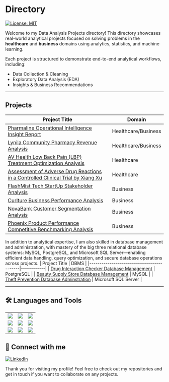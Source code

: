 # Directory
[![License: MIT](https://img.shields.io/badge/License-MIT-yellow.svg)](https://opensource.org/licenses/MIT)

Welcome to my Data Analysis Projects directory! This directory showcases real-world analytical projects focused on solving problems in the **healthcare** and **business** domains using analytics, statistics, and machine learning.

Each project is structured to demonstrate end-to-end analytical workflows, including:

- Data Collection & Cleaning
- Exploratory Data Analysis (EDA)
- Insights & Business Recommendations


---

## Projects

| Project Title                              | Domain     |
|-------------------------------------------|------------|
| [Pharmaline Operational Intelligence Insight Report](https://github.com/TiffanyNwanne/Pharmaline-Operational-Intelligence-Analysis) | Healthcare/Business | 
| [Lynila Community Pharmacy Revenue Analysis](https://github.com/TiffanyNwanne/Lynila-Community-Pharmacy-Revenue-Analysis) | Healthcare/Business | 
| [AV Health Low Back Pain (LBP) Treatment Optimization Analysis](https://github.com/TiffanyNwanne/AV-Health-Low-Back-Pain-LBP-Treatment-Optimization-Analysis) | Healthcare |
| [Assessment of Adverse Drug Reactions in a Controlled Clinical Trial by Xiang Xu](https://github.com/TiffanyNwanne/Assessment-of-Adverse-Drug-Reactions-in-a-Controlled-Clinical-Trial-Xiang-Xu) | Healthcare | 
| [FlashMist Tech StartUp Stakeholder Analysis](https://github.com/TiffanyNwanne/FlashMist-Tech-StartUp-Stakeholder-Analysis) | Business | 
| [Curlture Business Performance Analysis](https://github.com/TiffanyNwanne/Curlture-Business-Performance-Analysis) | Business | 
| [NovaBank Customer Segmentation Analysis](https://github.com/TiffanyNwanne/NovaBank-Customer-Segmentation-Analysis) | Business | 
| [Phoenix Product Performance Competitive Benchmarking Analysis](https://github.com/TiffanyNwanne/Phoenix-Product-Performance-Competitive-Benchmarking-Analysis) | Business | 


In addition to analytical expertise, I am also skilled in database management and administration, with mastery of the big three relational database systems: MySQL, PostgreSQL, and Microsoft SQL Server—enabling efficient data handling, query optimization, and secure database operations across projects.
| Project Title                              | DBMS     |
|-------------------------------------------|------------|
| [Drug Interaction Checker Database Management](https://github.com/TiffanyNwanne/Drug-Interaction-Checker-Database) | PostgreSQL | 
| [Beauty Supply Store Database Management](https://github.com/TiffanyNwanne/Beauty-Supply-Store-Database-Management) | MySQL |
| [Theft Prevention Database Adminstration](https://github.com/TiffanyNwanne/PharmaDB-Theft-Prevention-Database) | Microsoft SQL Server |

---


## 🛠 Languages and Tools  
<table>
  <tr>
    <td><img src="https://img.shields.io/badge/Excel-217346?style=for-the-badge&logo=microsoft-excel&logoColor=white"/></td>
    <td><img src="https://img.shields.io/badge/R-276DC3?style=for-the-badge&logo=r&logoColor=white"/></td>
    <td><img src="https://img.shields.io/badge/Python-3776AB?style=for-the-badge&logo=python&logoColor=white"/></td>
  </tr>
  <tr>
    <td><img src="https://img.shields.io/badge/MySQL-4479A1?style=for-the-badge&logo=mysql&logoColor=white"/></td>
    <td><img src="https://img.shields.io/badge/PostgreSQL-316192?style=for-the-badge&logo=postgresql&logoColor=white"/></td>
    <td><img src="https://img.shields.io/badge/SQLite-003B57?style=for-the-badge&logo=sqlite&logoColor=white"/></td>
  </tr>
  <tr>
    <td><img src="https://img.shields.io/badge/Microsoft%20SQL%20Server-CC2927?style=for-the-badge&logo=microsoftsqlserver&logoColor=white"/></td>
    <td><img src="https://img.shields.io/badge/Tableau-E97627?style=for-the-badge&logo=tableau&logoColor=white"/></td>
    <td><img src="https://img.shields.io/badge/Power%20BI-F2C811?style=for-the-badge&logo=powerbi&logoColor=black"/></td>
  </tr>
</table>

## 🔗 Connect with me  
[![LinkedIn](https://img.shields.io/badge/LinkedIn-0A66C2?style=for-the-badge&logo=linkedin&logoColor=white)](linkedin.com/in/tiffany-nwanne/)

Thank you for visiting my profile! Feel free to check out my repositories and get in touch if you want to collaborate on any projects.
